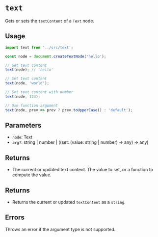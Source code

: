 # `text`

Gets or sets the `textContent` of a `Text` node.

## Usage

```typescript
import text from '../src/text';

const node = document.createTextNode('hello');

// Get text content
text(node); // 'hello'

// Set text content
text(node, 'world');

// Set text content with number
text(node, 123);

// Use function argument
text(node, prev => prev ? prev.toUpperCase() : 'default');
```

## Parameters

- `node`: Text
- `arg?`: string | number | ((set: (value: string | number) => any) => any)

## Returns

- The current or updated text content.
  The value to set, or a function to compute the value.

## Returns

- Returns the current or updated `textContent` as a `string`.

## Errors

Throws an error if the argument type is not supported.
